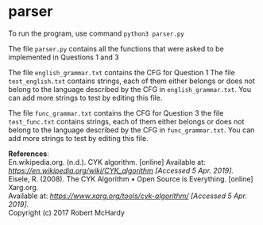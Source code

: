 # parser

To run the program, use command 
`python3 parser.py`

The file `parser.py` contains all the functions that were asked to be implemented in Questions 1 and 3 

The file `english_grammar.txt` contains the CFG for Question 1
The file `test_english.txt` contains strings, each of them either belongs or does not belong to the language described by the CFG in `english_grammar.txt`. You can add more strings to test by editing this file.

The file `func_grammar.txt` contains the CFG for Question 3
the file `test_func.txt` contains strings, each of them either belongs or does not belong to the language described by the CFG in `func_grammar.txt`. You can add more strings to test by editing this file.



**References**: <br/>
        En.wikipedia.org. (n.d.). CYK algorithm. [online] Available at: *https://en.wikipedia.org/wiki/CYK_algorithm
        [Accessed 5 Apr. 2019].* <br/>
        Eisele, R. (2008). The CYK Algorithm • Open Source is Everything. [online] Xarg.org. <br/>
        Available at: *https://www.xarg.org/tools/cyk-algorithm/ [Accessed 5 Apr. 2019].* <br/>
        Copyright (c) 2017 Robert McHardy <br/>

